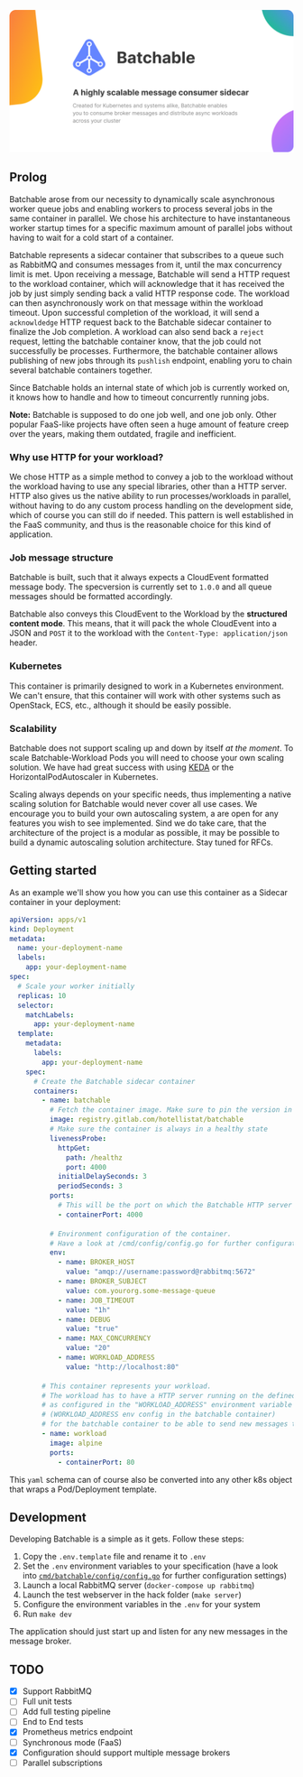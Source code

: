
![](assets/repository-hero.png)
## Prolog

Batchable arose from our necessity to dynamically scale asynchronous worker queue jobs
and enabling workers to process several jobs in the same container in parallel.
We chose his architecture to have instantaneous worker startup times for a specific maximum amount of parallel jobs without having to wait for a cold start of a container.

Batchable represents a sidecar container that subscribes to a queue such as RabbitMQ and consumes
messages from it, until the max concurrency limit is met. Upon receiving a message, Batchable
will send a HTTP request to the workload container, which will acknowledge that it has received the job by just simply sending back a valid HTTP response code.
The workload can then asynchronously work on that message within the workload timeout.
Upon successful completion of the workload, it will send a `acknowldedge` HTTP request back to the Batchable
sidecar container to finalize the Job completion. A workload can also send back a `reject` request, letting the batchable container know, that the job could not successfully be processes.
Furthermore, the batchable container allows publishing of new jobs through its `pushlish` endpoint, enabling yoru to chain several batchable containers together.

Since Batchable holds an internal state of which job is currently worked on, it knows how to handle and how to timeout concurrently running jobs.

**Note:** Batchable is supposed to do one job well, and one job only. Other popular FaaS-like projects have often seen a huge amount of feature creep over the years, making them outdated, fragile and inefficient.

### Why use HTTP for your workload?

We chose HTTP as a simple method to convey a job to the workload without the workload having to use any special libraries,
other than a HTTP server. HTTP also gives us the native ability to run processes/workloads in parallel, without having to do
any custom process handling on the development side, which of course you can still do if needed.
This pattern is well established in the FaaS community, and thus is the reasonable choice for this kind of application.

### Job message structure

Batchable is built, such that it always expects a CloudEvent formatted message body. The specversion is currently set to `1.0.0`
and all queue messages should be formatted accordingly.

Batchable also conveys this CloudEvent to the Workload by the **structured content mode**.
This means, that it will pack the whole CloudEvent into a JSON and `POST` it to the workload with the `Content-Type: application/json` header.

### Kubernetes

This container is primarily designed to work in a Kubernetes environment. We can't ensure, that this container will work with other
systems such as OpenStack, ECS, etc., although it should be easily possible.

### Scalability

Batchable does not support scaling up and down by itself _at the moment_. To scale Batchable-Workload Pods you will need to choose your own
scaling solution. We have had great success with using [KEDA](https://keda.sh/) or the HorizontalPodAutoscaler in Kubernetes.

Scaling always depends on your specific needs, thus implementing a native scaling solution for Batchable would never cover all use cases. We encourage you to build your own autoscaling system, a are open for any features you wish to see implemented. Sind we do take care, that the architecture of the project is a modular as possible, it may be possible to build a dynamic autoscaling solution architecture. Stay tuned for RFCs.

## Getting started

As an example we'll show you how you can use this container as a Sidecar container in your deployment:

```yaml
apiVersion: apps/v1
kind: Deployment
metadata:
  name: your-deployment-name
  labels:
    app: your-deployment-name
spec:
  # Scale your worker initially
  replicas: 10
  selector:
    matchLabels:
      app: your-deployment-name
  template:
    metadata:
      labels:
        app: your-deployment-name
    spec:
      # Create the Batchable sidecar container
      containers:
        - name: batchable
          # Fetch the container image. Make sure to pin the version in production
          image: registry.gitlab.com/hotellistat/batchable
          # Make sure the container is always in a healthy state
          livenessProbe:
            httpGet:
              path: /healthz
              port: 4000
            initialDelaySeconds: 3
            periodSeconds: 3
          ports:
            # This will be the port on which the Batchable HTTP server will run on. The port is hardcoded to 4000 for now
            - containerPort: 4000

          # Environment configuration of the container.
          # Have a look at /cmd/config/config.go for further configuration details
          env:
            - name: BROKER_HOST
              value: "amqp://username:password@rabbitmq:5672"
            - name: BROKER_SUBJECT
              value: com.yourorg.some-message-queue
            - name: JOB_TIMEOUT
              value: "1h"
            - name: DEBUG
              value: "true"
            - name: MAX_CONCURRENCY
              value: "20"
            - name: WORKLOAD_ADDRESS
              value: "http://localhost:80"

        # This container represents your workload.
        # The workload has to have a HTTP server running on the defined port
        # as configured in the "WORKLOAD_ADDRESS" environment variable
        # (WORKLOAD_ADDRESS env config in the batchable container)
        # for the batchable container to be able to send new messages to the workload.
        - name: workload
          image: alpine
          ports:
            - containerPort: 80
```

This `yaml` schema can of course also be converted into any other k8s object that wraps a Pod/Deployment template.

## Development

Developing Batchable is a simple as it gets. Follow these steps:

1. Copy the `.env.template` file and rename it to `.env`
2. Set the `.env` environment variables to your specification (have a look into [`cmd/batchable/config/config.go`](/cmd/batchable/config/config.go) for further configuration settings)
3. Launch a local RabbitMQ server (`docker-compose up rabbitmq`)
4. Launch the test webserver in the hack folder (`make server`)
3. Configure the environment variables in the `.env` for your system
4. Run `make dev`

The application should just start up and listen for any new messages in the message broker.

## TODO

- [x] Support RabbitMQ
- [ ] Full unit tests
- [ ] Add full testing pipeline
- [ ] End to End tests
- [x] Prometheus metrics endpoint
- [ ] Synchronous mode (FaaS)
- [x] Configuration should support multiple message brokers
- [ ] Parallel subscriptions
